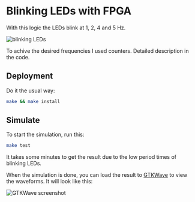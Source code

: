 # Blinking LEDs with FPGA

With this logic the LEDs blink at 1, 2, 4 and 5 Hz.

![blinking LEDs](https://res.cloudinary.com/kovagoz/image/upload/s--Syx2dD5w--/c_scale,w_320/v1620164375/github/blink.gif)

To achive the desired frequencies I used counters.
Detailed description in the code.

## Deployment

Do it the usual way:

```sh
make && make install
```

## Simulate

To start the simulation, run this:

```sh
make test
```

It takes some minutes to get the result due to the low period times of blinking LEDs.

When the simulation is done, you can load the result to [GTKWave](http://gtkwave.sourceforge.net) to view the waveforms.
It will look like this:

![GTKWave screenshot](https://res.cloudinary.com/kovagoz/image/upload/s--05jL7_M9--/c_scale,w_640/v1620565875/github/Screenshot_2021-05-08_at_22.41.25.png)
